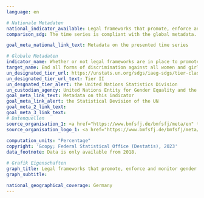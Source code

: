 ```yaml
---
language: en    

# Nationale Metadaten    
national_indicator_available: Legal frameworks that promote, enforce and monitor gender equality    
comparison_sdg: The time series is compliant with the global metadata.    

goal_meta_national_link_text: Metadata on the presented time series    

# Globale Metadaten    
indicator_name: Whether or not legal frameworks are in place to promote, enforce and monitor equality and non‑discrimination on the basis of sex    
target_name: End all forms of discrimination against all women and girls everywhere    
un_designated_tier_url: https://unstats.un.org/sdgs/iaeg-sdgs/tier-classification/    
un_designated_tier_url_text: Tier II    
un_desgnated_tier_alert: the United Nations Statistics Division    
un_custodian_agency: United Nations Entity for Gender Equality and the Empowerment of Women (UN Women)<br>World Bank (WB)<br>Organisation for Economic Co-operation and Development (OECD) Development Centre    
goal_meta_link_text: Metadata on this indicator    
goal_meta_link_alert: the Statistical Devision of the UN    
goal_meta_2_link_text:     
goal_meta_3_link_text:         
# Datenquellen
source_organisation_1: <a href="https://www.bmfsfj.de/bmfsfj/meta/en" target="_blank" onclick="return confirm_alert('the Federal Ministry for Family Affairs, Senior Citizens, Women and Youth','En');"> Federal Ministry for Family Affairs, Senior Citizens, Women and Youth </a>
source_organisation_logo_1: <a href="https://www.bmfsfj.de/bmfsfj/meta/en" target="_blank" onclick="return confirm_alert('the Federal Ministry for Family Affairs, Senior Citizens, Women and Youth','En');"><img src="https://g205sdgs.github.io/sdg-indicators/public/OrgImgEn/bmfsfj.png" alt="Logo bmfsfj" style="height:60px; width:148px"/></a>
    
computation_units: "Percentage"    
copyright: '&copy; Federal Statistical Office (Destatis), 2023'    
data_footnote: Data is only available from 2018.    

# Grafik Eigenschaften    
graph_title: Legal frameworks that promote, enforce and monitor gender equality
graph_subtitle:     

national_geographical_coverage: Germany    
---
```


<span></span>